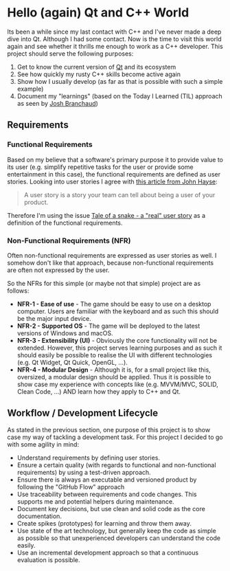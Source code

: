 # Hello (again) Qt and C++ World
Its been a while since my last contact with C++ and I've never made a deep dive into Qt. Although I had some contact. Now is the time to visit this world again and see whether it thrills me enough to work as a C++ developer. This project should serve the following purposes:
1. Get to know the current version of [Qt](https://www.qt.io/) and its ecosystem
2. See how quickly my rusty C++ skills become active again
3. Show how I usually develop (as far as that is possible with such a simple example)
4. Document my "learnings" (based on the Today I Learned (TIL) approach as seen by [Josh Branchaud](https://github.com/jbranchaud/til))

## Requirements
### Functional Requirements
Based on my believe that a software's primary purpose it to provide value to its user (e.g. simplify repetitive tasks for the user or provide some entertainment in this case), the functional requirements are defined as user stories. Looking into user stories I agree with [this article from John Hayse](https://johnhayes.medium.com/the-forgotten-agility-of-user-stories-d24bde0f8b0a):
> A user story is a story your team can tell about being a user of your product.

Therefore I'm using the issue [Tale of a snake - a "real" user story](https://github.com/suchja/awesome-qt-snake/issues/1) as a definition of the functional requirements.

### Non-Functional Requirements (NFR)
Often non-functional requirements are expressed as user stories as well. I somehow don't like that approach, because non-functional requirements are often not expressed by the user.

So the NFRs for this simple (or maybe not that simple) project are as follows:

- **NFR-1 - Ease of use** - The game should be easy to use on a desktop computer. Users are familiar with the keyboard and as such this should be the major input device.
- **NFR-2 - Supported OS** - The game will be deployed to the latest versions of Windows and macOS.
- **NFR-3 - Extensibility (UI)** - Obviously the core functionality will not be extended. However, this project serves learning purposes and as such it should easily be possible to realise the UI with different technologies (e.g. Qt Widget, Qt Quick, OpenGL, ...).
- **NFR-4 - Modular Design** - Although it is, for a small project like this, oversized, a modular design should be applied. Thus it is possible to show case my experience with concepts like (e.g. MVVM/MVC, SOLID, Clean Code, ...) AND learn how they apply to C++ and Qt.

## Workflow / Development Lifecycle
As stated in the previous section, one purpose of this project is to show case my way of tackling a development task. For this project I decided to go with some agility in mind:
- Understand requirements by defining user stories.
- Ensure a certain quality (with regards to functional and non-functional requirements) by using a test-driven approach.
- Ensure there is always an executable and versioned product by following the "GitHub Flow" approach
- Use traceability between requirements and code changes. This supports me and potential helpers during maintenance.
- Document key decisions, but use clean and solid code as the core documentation.
- Create spikes (prototypes) for learning and throw them away.
- Use state of the art technology, but generally keep the code as simple as possible so that unexperienced developers can understand the code easily.
- Use an incremental development approach so that a continuous evaluation is possible.
